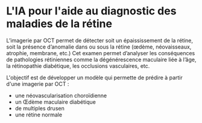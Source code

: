 # L'IA pour l'aide au diagnostic des maladies de la rétine

L’imagerie par OCT permet de détecter soit un épaississement de la rétine, soit la présence d’anomalie dans ou sous la rétine (œdème, néovaisseaux, atrophie, membrane, etc.) Cet examen permet d’analyser les conséquences de pathologies rétiniennes comme la dégénérescence maculaire liée à l’âge, la rétinopathie diabétique, les occlusions vasculaires, etc.

L'objectif est de développer un modèle qui permette de prédire à partir d'une imagerie par OCT :

- une néovascularisation choroïdienne
- un Œdème maculaire diabétique
- de multiples drusen
- une rétine normale

